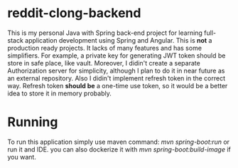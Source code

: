 # reddit-clong-backend

This is my personal Java with Spring back-end project for learning full-stack application development
using Spring and Angular. This is **not** a production ready projects. It lacks of many features and has some simplifiers.
For example, a private key for generating JWT token should be store in safe place, like vault. Moreover, I didin't create a separate Authorization server for simplicity, although I plan to do it in near future as an external repository. Also I didin't implement refresh token in the correct way. Refresh token **should be** a one-time use token, so it would be a better idea to store it in memory probably.

# Running

To run this application simply use maven command: _mvn spring-boot:run_ or run it and IDE. you can also dockerize it with 
_mvn spring-boot:build-image_ if you want. 
